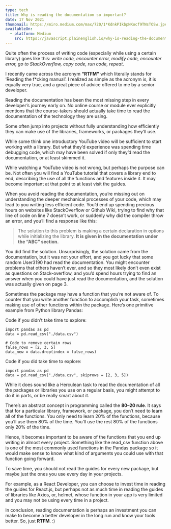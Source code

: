 ```yaml
---
type: tech
title: Why is reading the documentation so important?
date: 17 Nov 2021
thumbnail: https://miro.medium.com/max/720/1*KdnkPIkbpNKocf9TNsTOSw.jpeg
availableOn:
  - platform: Medium
    src: https://javascript.plainenglish.io/why-is-reading-the-documentation-so-important-5cf50bab0c9f
---
```

Quite often the process of writing code (especially while using a certain library) goes like this: *write code, encounter error, modify code, encounter error, go to StackOverflow, copy code, run code, repeat*.

I recently came across the acronym **“RTFM”** which literally stands for ‘Reading the f*cking manual’. I realized as simple as the acronym is, it is equally very true, and a great piece of advice offered to me by a senior developer.

Reading the documentation has been the most missing step in every developer’s journey early on. No online course or module ever explicitly mentions that the course-takers should actually take time to read the documentation of the technology they are using.

Some often jump into projects without fully understanding how efficiently they can make use of the libraries, frameworks, or packages they’ll use.

While some think one introductory YouTube video will be sufficient to start working with a library. But what they’d experience was spending time debugging code, which may have been solved if only they’d read the documentation, or at least skimmed it.

While watching a YouTube video is not wrong, but perhaps the purpose can be. Not often you will find a YouTube tutorial that covers a library end to end, describing the use of all the functions and features inside it. It may become important at that point to at least visit the guides.

When you avoid reading the documentation, you’re missing out on understanding the deeper mechanical processes of your code, which may lead to you writing less efficient code. You’d end up spending precious hours on websites like StackOverflow or Github Wiki, trying to find why that line of code on line 7 doesn’t work, or suddenly why did the compiler throw an error, and you’ll find a response like this:

> The solution to this problem is making a certain declaration in options while initializing the library. **It is given in the documentation under the “ABC” section.**

You did find the solution. Unsurprisingly, the solution came from the documentation, but it was not your effort, and you got lucky that some random User3190 had read the documentation. You might encounter problems that others haven’t ever, and so they most likely don’t even exist as questions on Stack-overflow, and you’d spend hours trying to find an answer when you could have just read the documentation, and the solution was actually given on page 3.

Sometimes the package may have a function that you’re not aware of. To counter that you write another function to accomplish your task, sometimes making use of other functions within the package. Here’s one primitive example from Python library Pandas:

Code if you didn’t take time to explore:

```
import pandas as pd
data = pd.read_csv("./data.csv")

# Code to remove certain rows
false_rows = [2, 3, 5]
data_new = data.drop(index = false_rows)
```

Code if you did take time to explore:

```
import pandas as pd
data = pd.read_csv("./data.csv", skiprows = [2, 3, 5])
```

While it does sound like a Herculean task to read the documentation of all the packages or libraries you use on a regular basis, you might attempt to do it in parts, or be really smart about it.

There’s an abstract concept in programming called the **80–20 rule**. It says that for a particular library, framework, or package, you don’t need to learn all of the functions. You only need to learn 20% of the functions, because you’ll use them 80% of the time. You’ll use the rest 80% of the functions only 20% of the time.

Hence, it becomes important to be aware of the functions that you end up writing in almost every project. Something like the read_csv function above is one of the most commonly used functions in the Pandas package so it would make sense to know what kind of arguments you could use with that function going forward.

To save time, you should not read the guides for every new package, but maybe just the ones you use every day in your projects.

For example, as a React Developer, you can choose to invest time in reading the guides for React.js, but perhaps not as much time in reading the guides of libraries like Axios, or, helmet, whose function in your app is very limited and you may not be using every time in a project.

In conclusion, reading documentation is perhaps an investment you can make to become a better developer in the long run and know your tools better. So, just **RTFM**. :)